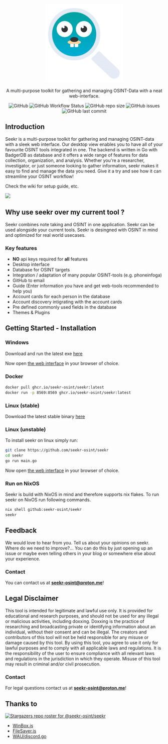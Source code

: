 <p align="center">
  <a href="https://github.com/seekr-osint/seekr" target="blank"><img src="./web/images/seekr-transparent.png" width="250" alt="Seekr Logo" /></a>
 </p>

 <p align="center">
 A multi-purpose toolkit for gathering and managing OSINT-Data with a neat web-interface.
</p>
<p align="center">
<img alt="GitHub" src="https://img.shields.io/github/license/seekr-osint/seekr">
<img alt="GitHub Workflow Status" src="https://img.shields.io/github/actions/workflow/status/seekr-osint/seekr/go.yml">
<img alt="GitHub repo size" src="https://img.shields.io/github/repo-size/seekr-osint/seekr">
<img alt="GitHub issues" src="https://img.shields.io/github/issues/seekr-osint/seekr">
<img alt="GitHub last commit" src="https://img.shields.io/github/last-commit/seekr-osint/seekr">
</p>

## Introduction
Seekr is a multi-purpose toolkit for gathering and managing OSINT-data with a sleek web interface. Our desktop view enables you to have all of your favourite OSINT tools integrated in one. The backend is written in Go with BadgerDB as database and it offers a wide range of features for data collection, organization, and analysis. Whether you're a researcher, investigator, or just someone looking to gather information, seekr makes it easy to find and manage the data you need. Give it a try and see how it can streamline your OSINT workflow!

Check the wiki for setup guide, etc.


<img width="800" src="https://user-images.githubusercontent.com/67828948/216688806-6cfd4344-e1b6-4a69-870c-ec8d2763c5b7.png">


## Why use seekr over my current tool ?
Seekr combines note taking and OSINT in one application. Seekr can be used alongside your current tools.
Seekr is desingned with OSINT in mind and optimized for real world usecases.
### Key features
- **NO** api keys required for **all** features
- Desktop interface
- Database for OSINT targets
- Integration / adaptation of many popular OSINT-tools (e.g. phoneinfoga)
- GitHub to email
- Guide (Enter information you have and get web-tools recommended to help you)
- Account cards for each person in the database
- Account discovery intigrating with the account cards
- Pre defined commonly used fields in the database
- Themes & Plugins
## Getting Started - Installation
### Windows
Download and run the latest exe [here](https://github.com/seekr-osint/seekr/releases/latest)

Now open [the web interface](http://localhost:8569/web/) in your browser of choice.
### Docker
```sh
docker pull ghcr.io/seekr-osint/seekr:latest
docker run -p 8569:8569 ghcr.io/seekr-osint/seekr:latest
```
### Linux (stable)
Download the latest stable binary [here](https://github.com/seekr-osint/seekr/releases/latest)
### Linux (unstable)
To install seekr on linux simply run:
```sh
git clone https://github.com/seekr-osint/seekr
cd seekr
go run main.go
```
Now open [the web interface](http://localhost:8569/web/) in your browser of choice.
### Run on NixOS
Seekr is build with NixOS in mind and therefore supports nix flakes.
To run seekr on NixOS run following commands.
```sh
nix shell github:seekr-osint/seekr
seekr
```
## Feedback
We would love to hear from you. Tell us about your opinions on seekr. Where do we need to improve?...
You can do this by just opening up an issue or maybe even telling others in your blog or somewhere else about your experience.
### Contact
You can contact us at **[seekr-osint@proton.me](mailto:seekr-osint@proton.me)**!
## Legal Disclaimer
This tool is intended for legitimate and lawful use only. It is provided for educational and research purposes, and should not be used for any illegal or malicious activities, including doxxing. Doxxing is the practice of researching and broadcasting private or identifying information about an individual, without their consent and can be illegal. The creators and contributors of this tool will not be held responsible for any misuse or damage caused by this tool. By using this tool, you agree to use it only for lawful purposes and to comply with all applicable laws and regulations. It is the responsibility of the user to ensure compliance with all relevant laws and regulations in the jurisdiction in which they operate. Misuse of this tool may result in criminal and/or civil prosecution.
### Contact
For legal questions contact us at **[seekr-osint@proton.me](mailto:seekr-osint@proton.me)**!
## Thanks to
[![Stargazers repo roster for @seekr-osint/seekr](https://reporoster.com/stars/seekr-osint/seekr)](https://github.com/seekr-osint/seekr/stargazers)

- [WinBox.js](https://github.com/nextapps-de/winbox)
- [FileSaver.js](https://github.com/eligrey/FileSaver.js/)
- [WAU/discord.go](https://github.com/alpkeskin/wau/blob/main/cmd/apps/discord.go)
